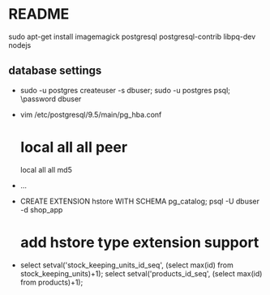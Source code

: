 # README

sudo apt-get install imagemagick postgresql postgresql-contrib libpq-dev nodejs

## database settings
* sudo -u postgres createuser -s dbuser; sudo -u postgres psql; \password dbuser
* vim  /etc/postgresql/9.5/main/pg_hba.conf
    # local   all             all                                     peer
    local   all             all                                     md5

* ...

* CREATE EXTENSION hstore WITH SCHEMA pg_catalog;
  psql -U dbuser -d shop_app
  # add hstore type extension support

* select setval('stock_keeping_units_id_seq', (select max(id) from stock_keeping_units)+1);
  select setval('products_id_seq', (select max(id) from products)+1);
